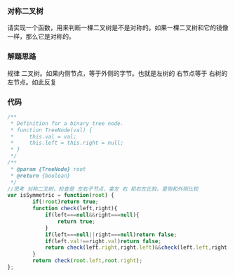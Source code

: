 ### 对称二叉树
请实现一个函数，用来判断一棵二叉树是不是对称的。如果一棵二叉树和它的镜像一样，那么它是对称的。
### 解题思路
规律 二叉树。如果内侧节点，等于外侧的字节。也就是左树的 右节点等于 右树的左节点。如此反复

### 代码

```javascript
/**
 * Definition for a binary tree node.
 * function TreeNode(val) {
 *     this.val = val;
 *     this.left = this.right = null;
 * }
 */
/**
 * @param {TreeNode} root
 * @return {boolean}
 */
//思考 对称二叉树，检查是 左右子节点，拿左 右 和右左比较。里侧和外侧比较 
var isSymmetric = function(root) {
        if(!root)return true;
        function check(left,right){
            if(left===null&&right===null){
                return true;
            }
            if(left===null||right===null)return false;
            if(left.val!==right.val)return false;
            return check(left.right,right.left)&&check(left.left,right.right);
        }
        return check(root.left,root.right);
};
```